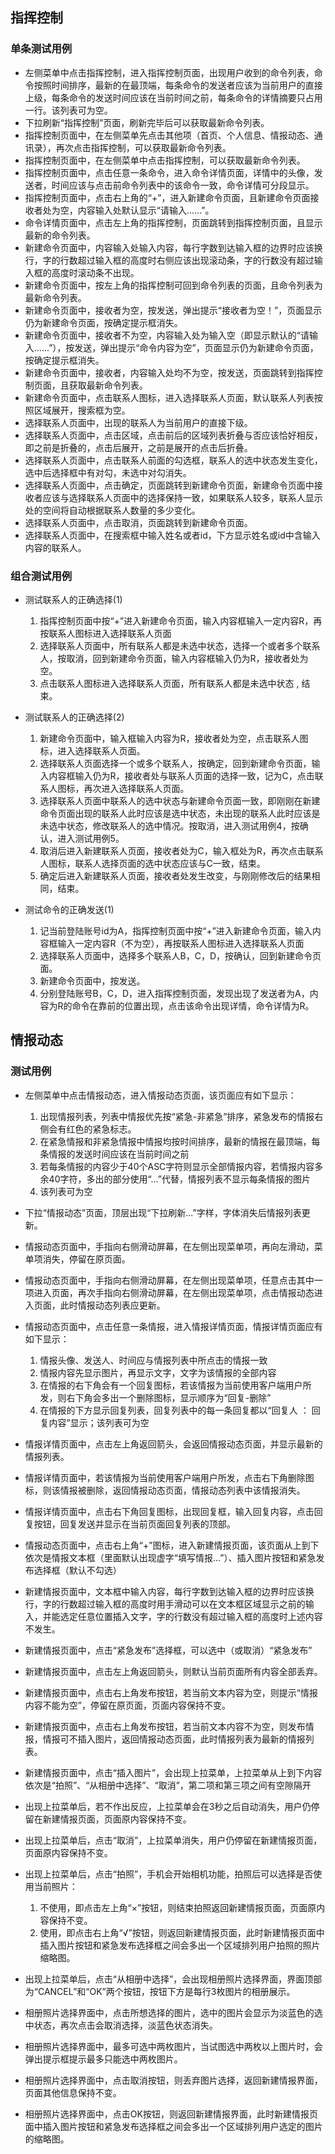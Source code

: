 ## 指挥控制

### 单条测试用例

* 左侧菜单中点击指挥控制，进入指挥控制页面，出现用户收到的命令列表，命令按照时间排序，最新的在最顶端，每条命令的发送者应该为当前用户的直接上级，每条命令的发送时间应该在当前时间之前，每条命令的详情摘要只占用一行。该列表可为空。
* 下拉刷新“指挥控制”页面，刷新完毕后可以获取最新命令列表。
* 指挥控制页面中，在左侧菜单先点击其他项（首页、个人信息、情报动态、通讯录），再次点击指挥控制，可以获取最新命令列表。
* 指挥控制页面中，在左侧菜单中点击指挥控制，可以获取最新命令列表。
* 指挥控制页面中，点击任意一条命令，进入命令详情页面，详情中的头像，发送者，时间应该与点击前命令列表中的该命令一致，命令详情可分段显示。
* 指挥控制页面中，点击右上角的“+”，进入新建命令页面，且新建命令页面接收者处为空，内容输入处默认显示“请输入......”。
* 命令详情页面中，点击左上角的指挥控制，页面跳转到指挥控制页面，且显示最新的命令列表。
* 新建命令页面中，内容输入处输入内容，每行字数到达输入框的边界时应该换行，字的行数超过输入框的高度时右侧应该出现滚动条，字的行数没有超过输入框的高度时滚动条不出现。
* 新建命令页面中，按左上角的指挥控制可回到命令列表的页面，且命令列表为最新命令列表。
* 新建命令页面中，接收者为空，按发送，弹出提示“接收者为空！”，页面显示仍为新建命令页面，按确定提示框消失。
* 新建命令页面中，接收者不为空，内容输入处为输入空（即显示默认的“请输入......”），按发送，弹出提示“命令内容为空”，页面显示仍为新建命令页面，按确定提示框消失。
* 新建命令页面中，接收者，内容输入处均不为空，按发送，页面跳转到指挥控制页面，且获取最新命令列表。
* 新建命令页面中，点击联系人图标，进入选择联系人页面，默认联系人列表按照区域展开，搜索框为空。
* 选择联系人页面中，出现的联系人为当前用户的直接下级。
* 选择联系人页面中，点击区域，点击前后的区域列表折叠与否应该恰好相反，即之前是折叠的，点击后展开，之前是展开的点击后折叠。
* 选择联系人页面中，点击联系人前面的勾选框，联系人的选中状态发生变化，选中后选择框中有对勾，未选中对勾消失。
* 选择联系人页面中，点击确定，页面跳转到新建命令页面，新建命令页面中接收者应该与选择联系人页面中的选择保持一致，如果联系人较多，联系人显示处的空间将自动根据联系人数量的多少变化。
* 选择联系人页面中，点击取消，页面跳转到新建命令页面。
* 选择联系人页面中，在搜索框中输入姓名或者id，下方显示姓名或id中含输入内容的联系人。

### 组合测试用例

* 测试联系人的正确选择(1)

    1. 指挥控制页面中按“+”进入新建命令页面，输入内容框输入一定内容R，再按联系人图标进入选择联系人页面
    2. 选择联系人页面中，所有联系人都是未选中状态，选择一个或者多个联系人，按取消，回到新建命令页面，输入内容框输入仍为R，接收者处为空。
    3. 点击联系人图标进入选择联系人页面，所有联系人都是未选中状态 , 结束。

* 测试联系人的正确选择(2)

    1. 新建命令页面中，输入框输入内容为R，接收者处为空，点击联系人图标，进入选择联系人页面。
    2. 选择联系人页面选择一个或多个联系人，按确定，回到新建命令页面，输入内容框输入仍为R，接收者处与联系人页面的选择一致，记为C，点击联系人图标，再次进入选择联系人页面。
    3. 选择联系人页面中联系人的选中状态与新建命令页面一致，即刚刚在新建命令页面出现的联系人此时应该是选中状态，未出现的联系人此时应该是未选中状态，修改联系人的选中情况。按取消，进入测试用例4，按确认，进入测试用例5。
    4. 取消后进入新建联系人页面，接收者处为C，输入框处为R，再次点击联系人图标，联系人选择页面的选中状态应该与C一致，结束。
    5. 确定后进入新建联系人页面，接收者处发生改变，与刚刚修改后的结果相同，结束。

* 测试命令的正确发送(1)

    1. 记当前登陆账号id为A，指挥控制页面中按“+”进入新建命令页面，输入内容框输入一定内容R（不为空），再按联系人图标进入选择联系人页面
    2. 选择联系人页面中，选择多个联系人B，C，D，按确认，回到新建命令页面。
    3. 新建命令页面中，按发送。
    4. 分别登陆账号B，C，D，进入指挥控制页面，发现出现了发送者为A，内容为R的命令在靠前的位置出现，点击该命令出现详情，命令详情为R。

## 情报动态

### 测试用例

* 左侧菜单中点击情报动态，进入情报动态页面，该页面应有如下显示：
    1. 出现情报列表，列表中情报优先按“紧急-非紧急”排序，紧急发布的情报右侧会有红色的紧急标志。
    2. 在紧急情报和非紧急情报中情报均按时间排序，最新的情报在最顶端，每条情报的发送时间应该在当前时间之前
    3. 若每条情报的内容少于40个ASC字符则显示全部情报内容，若情报内容多余40字符，多出的部分使用“...”代替，情报列表不显示每条情报的图片
    4. 该列表可为空
* 下拉“情报动态”页面，顶层出现“下拉刷新...”字样，字体消失后情报列表更新。
* 情报动态页面中，手指向右侧滑动屏幕，在左侧出现菜单项，再向左滑动，菜单项消失，停留在原页面。
* 情报动态页面中，手指向右侧滑动屏幕，在左侧出现菜单项，任意点击其中一项进入页面，再次手指向右侧滑动屏幕，在左侧出现菜单项，点击情报动态进入页面，此时情报动态列表应更新。

* 情报动态页面中，点击任意一条情报，进入情报详情页面，情报详情页面应有如下显示：
    1. 情报头像、发送人、时间应与情报列表中所点击的情报一致
    2. 情报内容先显示图片，再显示文字，文字为该情报的全部内容
    3. 在情报的右下角会有一个回复图标，若该情报为当前使用客户端用户所发，则右下角会多出一个删除图标，显示顺序为“回复-删除”
    4. 在情报的下方显示回复列表，回复列表中的每一条回复都以“回复人 ： 回复内容”显示；该列表可为空
* 情报详情页面中，点击左上角返回箭头，会返回情报动态页面，并显示最新的情报列表。
* 情报详情页面中，若该情报为当前使用客户端用户所发，点击右下角删除图标，则该情报被删除，返回情报动态页面，情报动态列表中该情报消失。
* 情报详情页面中，点击右下角回复图标，出现回复框，输入回复内容，点击回复按钮，回复发送并显示在当前页面回复列表的顶部。

* 情报动态页面中，点击右上角“+”图标，进入新建情报页面，该页面从上到下依次是情报文本框（里面默认出现虚字“填写情报...”）、插入图片按钮和紧急发布选择框（默认不勾选）
* 新建情报页面中，文本框中输入内容，每行字数到达输入框的边界时应该换行，字的行数超过输入框的高度时用手滑动可以在文本框区域显示之前的输入，并能选定任意位置插入文字，字的行数没有超过输入框的高度时上述内容不发生。
* 新建情报页面中，点击“紧急发布”选择框，可以选中（或取消）“紧急发布”
* 新建情报页面中，点击左上角返回箭头，则默认当前页面所有内容全部丢弃。
* 新建情报页面中，点击右上角发布按钮，若当前文本内容为空，则提示“情报内容不能为空”，停留在原页面，页面内容保持不变。
* 新建情报页面中，点击右上角发布按钮，若当前文本内容不为空，则发布情报，情报可不插入图片，返回情报动态页面，此时情报列表为最新的情报列表。

* 新建情报页面中，点击“插入图片”，会出现上拉菜单，上拉菜单从上到下内容依次是“拍照”、“从相册中选择”、“取消”，第二项和第三项之间有空隙隔开
* 出现上拉菜单后，若不作出反应，上拉菜单会在3秒之后自动消失，用户仍停留在新建情报页面，页面原内容保持不变。
* 出现上拉菜单后，点击“取消”，上拉菜单消失，用户仍停留在新建情报页面，页面原内容保持不变。
* 出现上拉菜单后，点击“拍照”，手机会开始相机功能，拍照后可以选择是否使用当前照片：
    1. 不使用，即点击左上角“×”按钮，则结束拍照返回新建情报页面，页面原内容保持不变。
    2. 使用，即点击右上角“√”按钮，则返回新建情报页面，此时新建情报页面中插入图片按钮和紧急发布选择框之间会多出一个区域排列用户拍照的照片缩略图。
* 出现上拉菜单后，点击“从相册中选择”，会出现相册照片选择界面，界面顶部为“CANCEL”和“OK”两个按钮，按钮下方是每行3枚图片的相册展示。
* 相册照片选择界面中，点击所想选择的图片，选中的图片会显示为淡蓝色的选中状态，再次点击会取消选择，淡蓝色状态消失。
* 相册照片选择界面中，最多可选中两枚图片，当试图选中两枚以上图片时，会弹出提示框提示最多只能选中两枚图片。
* 相册照片选择界面中，点击取消按钮，则丢弃图片选择，返回新建情报界面，页面其他信息保持不变。
* 相册照片选择界面中，点击OK按钮，则返回新建情报界面，此时新建情报页面中插入图片按钮和紧急发布选择框之间会多出一个区域排列用户选定的图片的缩略图。